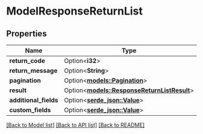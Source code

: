 # ModelResponseReturnList

## Properties

Name | Type | Description | Notes
------------ | ------------- | ------------- | -------------
**return_code** | Option<**i32**> |  | [optional]
**return_message** | Option<**String**> |  | [optional]
**pagination** | Option<[**models::Pagination**](Pagination.md)> |  | [optional]
**result** | Option<[**models::ResponseReturnListResult**](Response_Return_List_Result.md)> |  | [optional]
**additional_fields** | Option<[**serde_json::Value**](.md)> |  | [optional]
**custom_fields** | Option<[**serde_json::Value**](.md)> |  | [optional]

[[Back to Model list]](../README.md#documentation-for-models) [[Back to API list]](../README.md#documentation-for-api-endpoints) [[Back to README]](../README.md)


